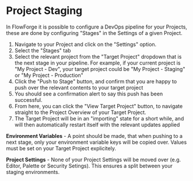 # Project Staging

In FlowForge it is possible to configure a DevOps pipeline for your Projects,
these are done by configuring "Stages" in the Settings of a given Project.

1. Navigate to your Project and click on the "Settings" option.
2. Select the "Stages" tab
3. Select the relevant project from the "Target Project" dropdown that is the next stage in your pipeline.
For example, if your current project is "My Project - Dev", your target project could be
"My Project - Staging" or "My Project - Production"
4. Click the "Push to Stage" button, and confirm that you are happy to push over the relevant contents
to your target project
5. You should see a confirmation alert to say this push has been successful.
6. From here, you can click the "View Target Project" button, to navigate straight to the Project
Overview of your Target Project.
7. The Target Project will be in an "importing" state for a short while, and will then automatically
restart itself with the relevant updates applied

**Environment Variables** - A point should be made, that when pushing to a next stage, only your environment variable keys
will be copied over. Values must be set on your Target Project explicitely.

**Project Settings** - None of your Project Settings will be moved over (e.g. Editor, Palette or Security Setings).
This ensures a split between your staging environments.